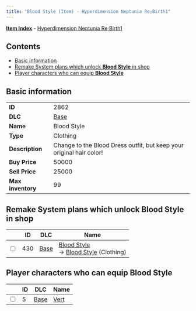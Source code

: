 ```yaml
---
title: "Blood Style (Item) - Hyperdimension Neptunia Re;Birth1"
---
```


[**Item Index**](/neptunia/rb1/item/index.html) - [Hyperdimension Neptunia Re;Birth1](/neptunia/rb1)

## Contents

- [Basic information](#basic-information)
- [Remake System plans which unlock **Blood Style** in shop](#remake-system-plans-which-unlock-blood-style-in-shop)
- [Player characters who can equip **Blood Style**](#player-characters-who-can-equip-blood-style)

## Basic information

|   |   |
| -- | -- |
| **ID** | 2862 |
| **DLC** | [Base](/neptunia/rb1/dlc/1-base.html) |
| **Name** | Blood Style |
| **Type** | Clothing |
| **Description** | Change to the Blood Dress outfit, but keep your original hair color! |
| **Buy Price** | 50000 |
| **Sell Price** | 25000 |
| **Max inventory** | 99 |

## Remake System plans which unlock **Blood Style** in shop

|    | ID | DLC | Name |
| -- | -- | --- | ---- |
| <input type="checkbox" id="rb1-remake-1-430" class="trackbox" /> | 430 | [Base](/neptunia/rb1/dlc/1-base.html) | [Blood Style](/neptunia/rb1/remake/1-430-blood-style.html)<br />→ [Blood Style](/neptunia/rb1/item/1-2862-blood-style.html) (Clothing) |

## Player characters who can equip **Blood Style**

|    | ID | DLC | Name |
| -- | -- | --- | ---- |
| <input type="checkbox" id="rb1-player-1-5" class="trackbox" /> | 5 | [Base](/neptunia/rb1/dlc/1-base.html) | [Vert](/neptunia/rb1/player/1-5-vert.html) |